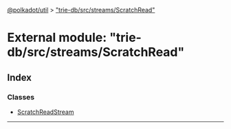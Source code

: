 [@polkadot/util](../README.md) > ["trie-db/src/streams/ScratchRead"](../modules/_trie_db_src_streams_scratchread_.md)

# External module: "trie-db/src/streams/ScratchRead"

## Index

### Classes

* [ScratchReadStream](../classes/_trie_db_src_streams_scratchread_.scratchreadstream.md)

---

